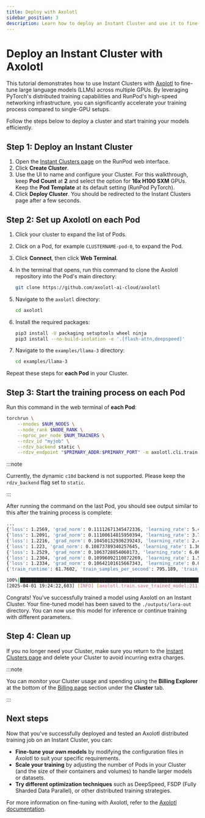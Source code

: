 ```yaml
---
title: Deploy with Axolotl
sidebar_position: 3
description: Learn how to deploy an Instant Cluster and use it to fine-tune a large language model (LLM) with Axolotl.
---
```


# Deploy an Instant Cluster with Axolotl

This tutorial demonstrates how to use Instant Clusters with [Axolotl](https://axolotl.ai/) to fine-tune large language models (LLMs) across multiple GPUs. By leveraging PyTorch's distributed training capabilities and RunPod's high-speed networking infrastructure, you can significantly accelerate your training process compared to single-GPU setups.

Follow the steps below to deploy a cluster and start training your models efficiently.

## Step 1: Deploy an Instant Cluster

1. Open the [Instant Clusters page](https://www.runpod.io/console/cluster) on the RunPod web interface.
2. Click **Create Cluster**.
3. Use the UI to name and configure your Cluster. For this walkthrough, keep **Pod Count** at **2** and select the option for **16x H100 SXM** GPUs. Keep the **Pod Template** at its default setting (RunPod PyTorch).
4. Click **Deploy Cluster**. You should be redirected to the Instant Clusters page after a few seconds.

## Step 2: Set up Axolotl on each Pod

1. Click your cluster to expand the list of Pods.
2. Click on a Pod, for example `CLUSTERNAME-pod-0`, to expand the Pod.
3. Click **Connect**, then click **Web Terminal**.
4. In the terminal that opens, run this command to clone the Axolotl repository into the Pod's main directory:

    ```bash
    git clone https://github.com/axolotl-ai-cloud/axolotl
    ```

5. Navigate to the `axolotl` directory:

    ```bash
    cd axolotl
    ```

6. Install the required packages:

    ```bash
    pip3 install -U packaging setuptools wheel ninja
    pip3 install --no-build-isolation -e '.[flash-attn,deepspeed]'
    ```

7. Navigate to the `examples/llama-3` directory:

    ```bash
    cd examples/llama-3
    ```

Repeat these steps for **each Pod** in your Cluster.

## Step 3: Start the training process on each Pod

Run this command in the web terminal of **each Pod**:

```bash
torchrun \
    --nnodes $NUM_NODES \
    --node_rank $NODE_RANK \
    --nproc_per_node $NUM_TRAINERS \
    --rdzv_id "myjob" \
    --rdzv_backend static \
    --rdzv_endpoint "$PRIMARY_ADDR:$PRIMARY_PORT" -m axolotl.cli.train lora-1b.yml
```

:::note

Currently, the dynamic `c10d` backend is not supported. Please keep the `rdzv_backend` flag set to `static`.

:::

After running the command on the last Pod, you should see output similar to this after the training process is complete:

```bash
...
{'loss': 1.2569, 'grad_norm': 0.11112671345472336, 'learning_rate': 5.418275829936537e-06, 'epoch': 0.9}
{'loss': 1.2091, 'grad_norm': 0.11100614815950394, 'learning_rate': 3.7731999690749585e-06, 'epoch': 0.92}
{'loss': 1.2216, 'grad_norm': 0.10450132936239243, 'learning_rate': 2.420361737256438e-06, 'epoch': 0.93}
{'loss': 1.223, 'grad_norm': 0.10873789340257645, 'learning_rate': 1.3638696597277679e-06, 'epoch': 0.95}
{'loss': 1.2529, 'grad_norm': 0.1063728854060173, 'learning_rate': 6.069322682050516e-07, 'epoch': 0.96}
{'loss': 1.2304, 'grad_norm': 0.10996092110872269, 'learning_rate': 1.518483566683826e-07, 'epoch': 0.98}
{'loss': 1.2334, 'grad_norm': 0.10642101615667343, 'learning_rate': 0.0, 'epoch': 0.99}
{'train_runtime': 61.7602, 'train_samples_per_second': 795.189, 'train_steps_per_second': 1.085, 'train_loss': 1.255359119443751, 'epoch': 0.99}

100%|████████████████████████████████████████████████████████████████████████████████████████████████████████████████████| 67/67 [01:00<00:00,  1.11it/s]
[2025-04-01 19:24:22,603] [INFO] [axolotl.train.save_trained_model:211] [PID:1009] [RANK:0] Training completed! Saving pre-trained model to ./outputs/lora-out.
```

Congrats! You've successfully trained a model using Axolotl on an Instant Cluster. Your fine-tuned model has been saved to the `./outputs/lora-out` directory. You can now use this model for inference or continue training with different parameters.

## Step 4: Clean up

If you no longer need your Cluster, make sure you return to the [Instant Clusters page](https://www.runpod.io/console/cluster) and delete your Cluster to avoid incurring extra charges.

:::note

You can monitor your Cluster usage and spending using the **Billing Explorer** at the bottom of the [Billing page](https://www.runpod.io/console/user/billing) section under the **Cluster** tab.

:::

## Next steps

Now that you've successfully deployed and tested an Axolotl distributed training job on an Instant Cluster, you can:

- **Fine-tune your own models** by modifying the configuration files in Axolotl to suit your specific requirements.
- **Scale your training** by adjusting the number of Pods in your Cluster (and the size of their containers and volumes) to handle larger models or datasets.
- **Try different optimization techniques** such as DeepSpeed, FSDP (Fully Sharded Data Parallel), or other distributed training strategies.

For more information on fine-tuning with Axolotl, refer to the [Axolotl documentation](https://github.com/OpenAccess-AI-Collective/axolotl).
